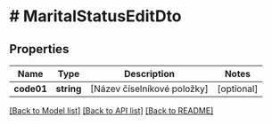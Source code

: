 # # MaritalStatusEditDto

## Properties

Name | Type | Description | Notes
------------ | ------------- | ------------- | -------------
**code01** | **string** | [Název číselníkové položky] | [optional]

[[Back to Model list]](../../README.md#models) [[Back to API list]](../../README.md#endpoints) [[Back to README]](../../README.md)
